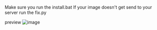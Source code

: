 Make sure you run the install.bat
If your image doesn't get send to your server run the fix.py



preview
![image](https://user-images.githubusercontent.com/118215980/201951929-c2c93558-f911-444a-8516-898ee8f26de1.png)

